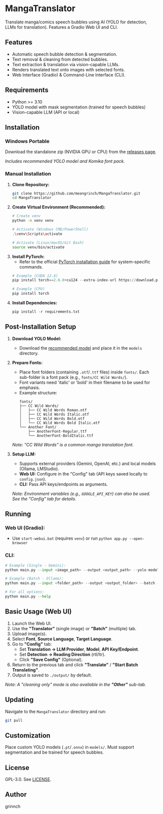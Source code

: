 # MangaTranslator

Translate manga/comics speech bubbles using AI (YOLO for detection, LLMs for translation). Features a Gradio Web UI and CLI.

## Features

*   Automatic speech bubble detection &amp; segmentation.
*   Text removal &amp; cleaning from detected bubbles.
*   Text extraction &amp; translation via vision-capable LLMs.
*   Renders translated text onto images with selected fonts.
*   Web Interface (Gradio) &amp; Command-Line Interface (CLI).

## Requirements

*   Python >= 3.10
*   YOLO model with mask segmentation (trained for speech bubbles)
*   Vision-capable LLM (API or local)

## Installation

### Windows Portable

Download the standalone zip (NVIDIA GPU or CPU) from the [releases page](https://github.com/meangrinch/MangaTranslator/releases). 

*Includes recommended YOLO model and Komika font pack.*

### Manual Installation

1.  **Clone Repository:**
    ```bash
    git clone https://github.com/meangrinch/MangaTranslator.git
    cd MangaTranslator
    ```
2.  **Create Virtual Environment (Recommended):**
    ```bash
    # Create venv
    python -m venv venv
    
    # Activate (Windows CMD/PowerShell)
    .\venv\Scripts\activate
    
    # Activate (Linux/macOS/Git Bash)
    source venv/bin/activate
    ```
3.  **Install PyTorch:**
    *   Refer to the official [PyTorch installation guide](https://pytorch.org/get-started/locally/) for system-specific commands.
    ```python
    # Example (CUDA 12.4)
    pip install torch==2.6.0+cu124 --extra-index-url https://download.pytorch.org/whl/cu124

    # Example (CPU)
    pip install torch
    ```
4.  **Install Dependencies:**
    ```python
    pip install -r requirements.txt
    ```

## Post-Installation Setup

1.  **Download YOLO Model:**
    *   Download the [recommended model](https://huggingface.co/kitsumed/yolov8m_seg-speech-bubble/resolve/main/model.pt) and place it in the `models` directory.
2.  **Prepare Fonts:**
    *   Place font folders (containing `.otf`/`.ttf` files) inside `fonts/`. Each sub-folder is a font pack (e.g., `fonts/CC Wild Words/`).
    *   Font variants need 'italic' or 'bold' in their filename to be used for emphasis. 
    *   Example structure:
        ```
        fonts/
        ├── CC Wild Words/
        │   ├── CC Wild Words Roman.otf
        │   ├── CC Wild Words Italic.otf
        │   ├── CC Wild Words Bold.otf
        │   └── CC Wild Words Bold Italic.otf
        └── Another Font/
            ├── AnotherFont-Regular.ttf
            └── AnotherFont-BoldItalic.ttf
        ```
    *Note: "CC Wild Words" is a common manga translation font.*
3.  **Setup LLM:**
    *   Supports external providers (Gemini, OpenAI, etc.) and local models (Ollama, LMStudio).
    *   **Web UI:** Configure in the "Config" tab (API keys saved locally to `config.json`).
    *   **CLI:** Pass API keys/endpoints as arguments.
    
    *Note: Environment variables (e.g., `GOOGLE_API_KEY`) can also be used. See the "Config" tab for details.*

## Running

### **Web UI (Gradio):**
*   Use `start-webui.bat` (requires `venv`) or run `python app.py --open-browser`

### **CLI:**
```python
# Example (Single - Gemini): 
python main.py --input <image_path> --output <output_path> --yolo-model <model_path> --provider Gemini --gemini-api-key <key> --font-dir <font_path>

# Example (Batch - Ollama): 
python main.py --input <folder_path> --output <output_folder> --batch --yolo-model <model_path> --provider OpenAI-compatible --openai-compatible-url <url>` --font-dir <font_path>

# For all options: 
python main.py --help
```

## Basic Usage (Web UI)

1.  Launch the Web UI.
2.  Use the **"Translator"** (single image) or **"Batch"** (multiple) tab.
3.  Upload image(s).
4.  Select **Font**, **Source Language**, **Target Language**.
5.  Go to **"Config"** tab:
    *   Set **Translation -> LLM Provider**, **Model**, **API Key/Endpoint**.
    *   Set **Detection -> Reading Direction** (rtl/ltr).
    *   Click **"Save Config"** (Optional).
6.  Return to the previous tab and click **"Translate"** / **"Start Batch Translating"**.
7.  Output is saved to `./output/` by default.

*Note: A "cleaning only" mode is also available in the **"Other"** sub-tab.*

## Updating

Navigate to the `MangaTranslator` directory and run:
```bash
git pull
```

## Customization

Place custom YOLO models (`.pt`/`.onnx`) in `models/`. Must support segmentation and be trained for speech bubbles.

## License

GPL-3.0. See [LICENSE](https://github.com/meangrinch/MangaTranslator/blob/main/LICENSE).

## Author

grinnch
